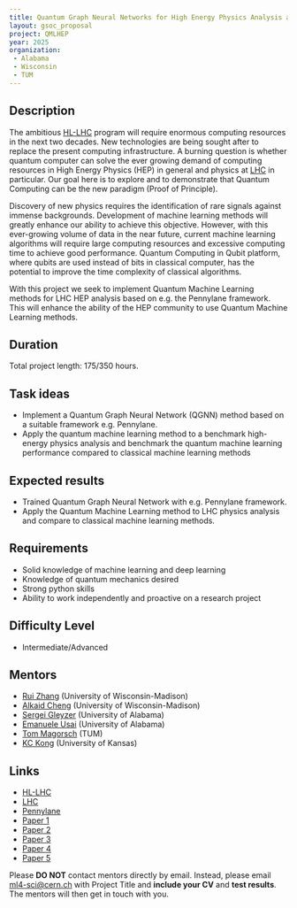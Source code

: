 ```yaml
---
title: Quantum Graph Neural Networks for High Energy Physics Analysis at the LHC
layout: gsoc_proposal
project: QMLHEP
year: 2025
organization:
 - Alabama
 - Wisconsin
 - TUM
---
```


## Description
The ambitious [HL-LHC](https://hilumilhc.web.cern.ch) program will require enormous computing resources in the next two decades. New technologies are being sought after to replace the present computing infrastructure. A burning question is whether quantum computer can solve the ever growing demand of computing resources in High Energy Physics (HEP) in general and physics at [LHC](https://home.cern/science/accelerators/large-hadron-collider) in particular. Our goal here is to explore and to demonstrate that Quantum Computing can be the new paradigm (Proof of Principle).

Discovery of new physics requires the identification of rare signals against immense backgrounds. Development of machine learning methods will greatly enhance our ability to achieve this objective. However, with this ever-growing volume of data in the near future, current machine learning algorithms will require large computing resources and excessive computing time to achieve good performance. Quantum Computing in Qubit platform, where qubits are used instead of bits in classical computer, has the potential to improve the time complexity of classical algorithms.

With this project we seek to implement Quantum Machine Learning methods for LHC HEP analysis based on e.g. the Pennylane framework. This will enhance the ability of the HEP community to use Quantum Machine Learning methods.

## Duration

Total project length: 175/350 hours.

## Task ideas
  * Implement a Quantum Graph Neural Network (QGNN) method based on a suitable framework e.g. Pennylane. 
  * Apply the quantum machine learning method to a benchmark high-energy physics analysis and benchmark the quantum machine learning performance compared to classical machine learning methods

## Expected results
  * Trained Quantum Graph Neural Network with e.g. Pennylane framework.
  * Apply the Quantum Machine Learning method to LHC physics analysis and compare to classical machine learning methods.
  
<!-- ## Test
Please use [this link](https://docs.google.com/document/d/1sWHt7miyhFXnFeWmZ_El0P7wiRlggj5WPRktA7dsUh8/edit?usp=sharing) to access the test for this project. -->

## Requirements 
  * Solid knowledge of machine learning and deep learning
  * Knowledge of quantum mechanics desired
  * Strong python skills
  * Ability to work independently and proactive on a research project

## Difficulty Level
  * Intermediate/Advanced

## Mentors
  * [Rui Zhang](mailto:ml4-sci@cern.ch) (University of Wisconsin-Madison)
  * [Alkaid Cheng](mailto:ml4-sci@cern.ch) (University of Wisconsin-Madison)
  * [Sergei Gleyzer](mailto:ml4-sci@cern.ch) (University of Alabama)
  * [Emanuele Usai](mailto:ml4-sci@cern.ch) (University of Alabama)
  * [Tom Magorsch](mailto:ml4-sci@cern.ch) (TUM)
  * [KC Kong](mailto:ml4-sci@cern.ch) (University of Kansas)

## Links
  * [HL-LHC](https://hilumilhc.web.cern.ch)
  * [LHC](https://home.cern/science/accelerators/large-hadron-collider)
  * [Pennylane](https://pennylane.ai)
  * [Paper 1](https://arxiv.org/abs/2201.05158)
  * [Paper 2](https://arxiv.org/abs/2103.10837)
  * [Paper 3](https://arxiv.org/abs/2112.06088)
  * [Paper 4](https://arxiv.org/abs/1909.12264)
  * [Paper 5](https://arxiv.org/abs/2311.18672)

Please **DO NOT** contact mentors directly by email. Instead, please email [ml4-sci@cern.ch](mailto:ml4-sci@cern.ch) with Project Title and **include your CV** and **test results**. The mentors will then get in touch with you.
